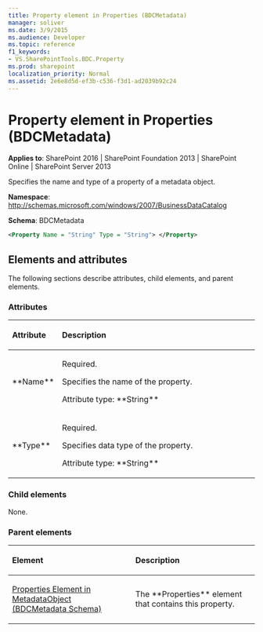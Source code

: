 ```yaml
---
title: Property element in Properties (BDCMetadata)
manager: soliver
ms.date: 3/9/2015
ms.audience: Developer
ms.topic: reference
f1_keywords:
- VS.SharePointTools.BDC.Property
ms.prod: sharepoint
localization_priority: Normal
ms.assetid: 2e6e8d5d-ef3b-c536-f3d1-ad2039b92c24
---
```


# Property element in Properties (BDCMetadata)

**Applies to**: SharePoint 2016 | SharePoint Foundation 2013 | SharePoint Online | SharePoint Server 2013

Specifies the name and type of a property of a metadata object.

**Namespace**: http://schemas.microsoft.com/windows/2007/BusinessDataCatalog

**Schema**: BDCMetadata

```XML
<Property Name = "String" Type = "String"> </Property>
```

## Elements and attributes

The following sections describe attributes, child elements, and parent elements.

### Attributes

<table>
<colgroup>
<col width="20%" />
<col width="80%" />
</colgroup>
<thead>
<tr class="header">
<th align="left"><p>Attribute</p></th>
<th align="left"><p>Description</p></th>
</tr>
</thead>
<tbody>
<tr class="odd">
<td align="left"><p>**Name**</p></td>
<td align="left"><p>Required.</p>
<p>Specifies the name of the property.</p>
<p>Attribute type: **String**</p></td>
</tr>
<tr class="even">
<td align="left"><p>**Type**</p></td>
<td align="left"><p>Required.</p>
<p>Specifies data type of the property.</p>
<p>Attribute type: **String**</p></td>
</tr>
</tbody>
</table>

### Child elements

None.

### Parent elements

<table>
<colgroup>
<col width="50%" />
<col width="50%" />
</colgroup>
<thead>
<tr class="header">
<th align="left"><p>Element</p></th>
<th align="left"><p>Description</p></th>
</tr>
</thead>
<tbody>
<tr class="odd">
<td align="left"><p><span sdata="link"><a href="properties-element-in-metadataobject-bdcmetadata-schema.md">Properties Element in MetadataObject (BDCMetadata Schema)</a></span></p></td>
<td align="left"><p>The **Properties** element that contains this property.</p></td>
</tr>
</tbody>
</table>









